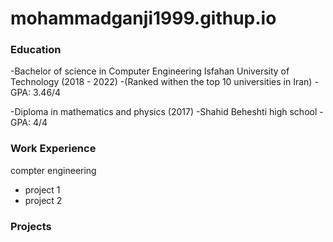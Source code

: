 # mohammadganji1999.githup.io

### Education
-Bachelor of science in Computer Engineering Isfahan University of Technology (2018 - 2022)
-(Ranked withen the top 10 universities in Iran)
-GPA: 3.46/4

-Diploma in mathematics and physics (2017)
-Shahid Beheshti high school
-GPA: 4/4

### Work Experience 
compter engineering
- project 1
- project 2
  
### Projects
